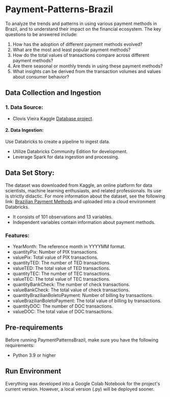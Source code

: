 # Payment-Patterns-Brazil
To analyze the trends and patterns in using various payment methods in Brazil, and to understand their impact on the financial ecosystem. The key questions to be answered include:

1. How has the adoption of different payment methods evolved?
2. What are the most and least popular payment methods?
3. How do the total values of transactions compare across different payment methods?
4. Are there seasonal or monthly trends in using these payment methods?
5. What insights can be derived from the transaction volumes and values about consumer behavior?

## Data Collection and Ingestion
### 1. Data Source: 
  - Clovis Vieira Kaggle [Database project](https://www.kaggle.com/datasets/clovisdalmolinvieira/brazilian-payment-methods).
#### 2. Data Ingestion: 
Use Databricks to create a pipeline to ingest data.
  - Utilize Databricks Community Edition for development.
  - Leverage Spark for data ingestion and processing.
  
## Data Set Story:
The dataset was downloaded from Kaggle, an online platform for data scientists, machine learning enthusiasts, and related professionals. Its use is strictly didactic. For more information about the dataset, see the following link: [Brazilian Payment Methods](https://www.kaggle.com/datasets/mathchi/churn-for-bank-customers/data) and uploaded into a cloud environment Databricks.

- It consists of 101 observations and 13 variables.
- Independent variables contain information about payment methods.


### Features:

- YearMonth: The reference month in YYYYMM format.
- quantityPix: Number of PIX transactions.
- valuePix: Total value of PIX transactions.
- quantityTED: The number of TED transactions.
- valueTED: The total value of TED transactions.
- quantityTEC: The number of TEC transactions.
- valueTEC: The total value of TEC transactions.
- quantityBankCheck: The number of check transactions.
- valueBankCheck: The total value of check transactions.
- quantityBrazilianBoletoPayment: Number of billing by transactions.
- valueBrazilianBoletoPayment: The total value of billing by transactions.
- quantityDOC: The number of DOC transactions.
- valueDOC: The total value of DOC transactions.

## Pre-requirements

Before running PaymentPatternsBrazil, make sure you have the following requirements:

- Python 3.9 or higher
  

## Run Environment

Everything was developed into a Google Colab Notebook for the project's current version. However, a local version (.py) will be deployed sooner.
